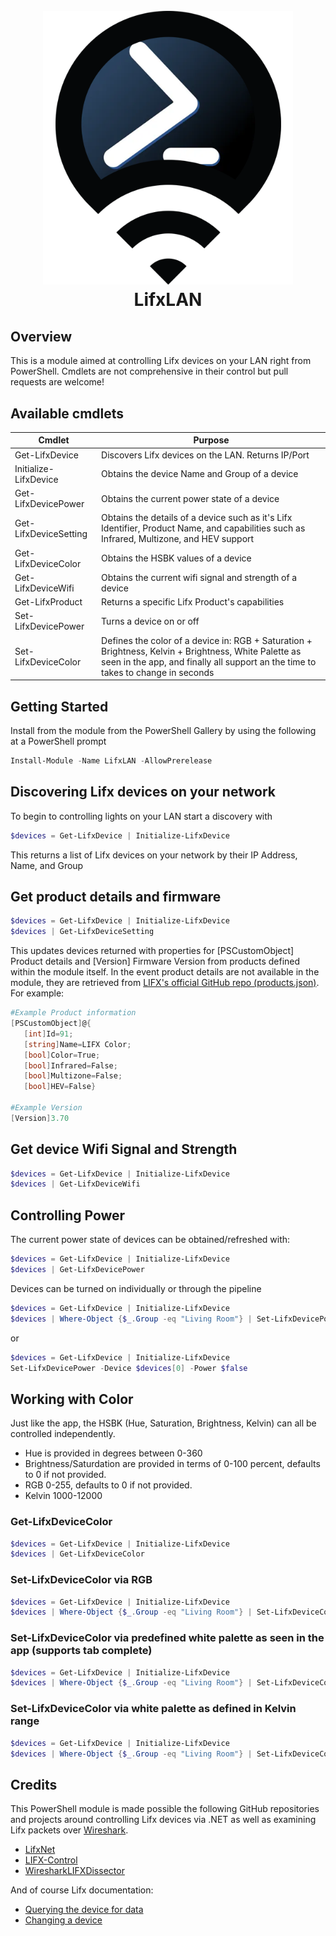 <h1 align="center">
  <br>
  <img width="400" src="lifxlan.png">
  <br>
    LifxLAN
  <br>
</h1>

## Overview

This is a module aimed at controlling Lifx devices on your LAN right from PowerShell. Cmdlets are not comprehensive in their control but pull requests are welcome!

## Available cmdlets

| Cmdlet                |    Purpose    |
| --------------------- | ----------- |
| Get-LifxDevice        | Discovers Lifx devices on the LAN. Returns IP/Port  |
| Initialize-LifxDevice | Obtains the device Name and Group of a device    |
| Get-LifxDevicePower   | Obtains the current power state of a device |
| Get-LifxDeviceSetting | Obtains the details of a device such as it's Lifx Identifier, Product Name, and capabilities such as Infrared, Multizone, and HEV support |
| Get-LifxDeviceColor   | Obtains the HSBK values of a device  |
| Get-LifxDeviceWifi    | Obtains the current wifi signal and strength of a device |
| Get-LifxProduct       | Returns a specific Lifx Product's capabilities |
| Set-LifxDevicePower   | Turns a device on or off |
| Set-LifxDeviceColor   | Defines the color of a device in: RGB + Saturation + Brightness, Kelvin + Brightness, White Palette as seen in the app, and finally all support an the time to takes to change in seconds |

## Getting Started

Install from the module from the PowerShell Gallery by using the following at a PowerShell prompt

```powershell
Install-Module -Name LifxLAN -AllowPrerelease
```

## Discovering Lifx devices on your network

To begin to controlling lights on your LAN start a discovery with

```powershell
$devices = Get-LifxDevice | Initialize-LifxDevice
```

This returns a list of Lifx devices on your network by their IP Address, Name, and Group

## Get product details and firmware

```powershell
$devices = Get-LifxDevice | Initialize-LifxDevice
$devices | Get-LifxDeviceSetting
```

This updates devices returned with properties for [PSCustomObject] Product details and [Version] Firmware Version from products defined within the module itself. In the event product details are not available in the module, they are retrieved from [LIFX's official GitHub repo (products.json)](https://github.com/LIFX/products). For example:

```powershell
#Example Product information
[PSCustomObject]@{
   [int]Id=91;
   [string]Name=LIFX Color;
   [bool]Color=True;
   [bool]Infrared=False;
   [bool]Multizone=False;
   [bool]HEV=False}

#Example Version
[Version]3.70
```

## Get device Wifi Signal and Strength

```powershell
$devices = Get-LifxDevice | Initialize-LifxDevice
$devices | Get-LifxDeviceWifi
```

## Controlling Power

The current power state of devices can be obtained/refreshed with:

```powershell
$devices = Get-LifxDevice | Initialize-LifxDevice
$devices | Get-LifxDevicePower
```

Devices can be turned on individually or through the pipeline

```powershell
$devices = Get-LifxDevice | Initialize-LifxDevice
$devices | Where-Object {$_.Group -eq "Living Room"} | Set-LifxDevicePower -Power $true
```

or

```powershell
$devices = Get-LifxDevice | Initialize-LifxDevice
Set-LifxDevicePower -Device $devices[0] -Power $false
```

## Working with Color

Just like the app, the HSBK (Hue, Saturation, Brightness, Kelvin) can all be controlled independently.

- Hue is provided in degrees between 0-360
- Brightness/Saturdation are provided in terms of 0-100 percent, defaults to 0 if not provided.
- RGB 0-255, defaults to 0 if not provided.
- Kelvin 1000-12000

### Get-LifxDeviceColor
```powershell
$devices = Get-LifxDevice | Initialize-LifxDevice
$devices | Get-LifxDeviceColor
```

### Set-LifxDeviceColor via RGB

```powershell
$devices = Get-LifxDevice | Initialize-LifxDevice
$devices | Where-Object {$_.Group -eq "Living Room"} | Set-LifxDeviceColor -Red 200 -Blue 13 -Brightness 75 -Saturation 100
```

### Set-LifxDeviceColor via predefined white palette as seen in the app (supports tab complete)

```powershell
$devices = Get-LifxDevice | Initialize-LifxDevice
$devices | Where-Object {$_.Group -eq "Living Room"} | Set-LifxDeviceColor -Brightness 100 -White 'Sunset' -SecondsToTransition 1.5
```

### Set-LifxDeviceColor via white palette as defined in Kelvin range

```powershell
$devices = Get-LifxDevice | Initialize-LifxDevice
$devices | Where-Object {$_.Group -eq "Living Room"} | Set-LifxDeviceColor -Kelvin 7500 -Brightness 100
```

## Credits

This PowerShell module is made possible the following GitHub repositories and projects around controlling Lifx devices via .NET as well as examining Lifx packets over [Wireshark](https://www.wireshark.org/).

- [LifxNet](https://github.com/dotMorten/LifxNet)
- [LIFX-Control](https://github.com/PhilWheat/LIFX-Control)
- [WiresharkLIFXDissector](https://github.com/mab5vot9us9a/WiresharkLIFXDissector)

And of course Lifx documentation:

- [Querying the device for data](https://lan.developer.lifx.com/docs/querying-the-device-for-data)
- [Changing a device](https://lan.developer.lifx.com/docs/changing-a-device)
